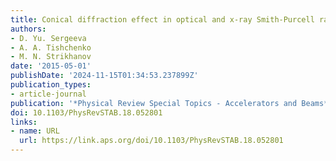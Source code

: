 ```yaml
---
title: Conical diffraction effect in optical and x-ray Smith-Purcell radiation
authors:
- D. Yu. Sergeeva
- A. A. Tishchenko
- M. N. Strikhanov
date: '2015-05-01'
publishDate: '2024-11-15T01:34:53.237899Z'
publication_types:
- article-journal
publication: '*Physical Review Special Topics - Accelerators and Beams*'
doi: 10.1103/PhysRevSTAB.18.052801
links:
- name: URL
  url: https://link.aps.org/doi/10.1103/PhysRevSTAB.18.052801
---
```

